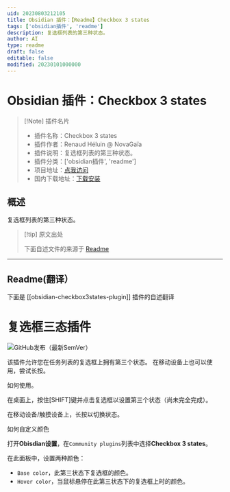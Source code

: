 ```yaml
---
uid: 20230803212105
title: Obsidian 插件：【Readme】Checkbox 3 states
tags: ['obsidian插件', 'readme']
description: 复选框列表的第三种状态。
author: AI
type: readme
draft: false
editable: false
modified: 20230101000000
---
```


# Obsidian 插件：Checkbox 3 states

> [!Note] 插件名片
> - 插件名称：Checkbox 3 states
> - 插件作者：Renaud Héluin @ NovaGaïa
> - 插件说明：复选框列表的第三种状态。
> - 插件分类：['obsidian插件', 'readme']
> - 项目地址：[点我访问](https://github.com/hrenaud/obsidian-checkbox3states-plugin)
> - 国内下载地址：[下载安装](https://pkmer.cn/products/plugin/pluginMarket/?obsidian-checkbox3states-plugin)

## 概述

复选框列表的第三种状态。



> [!tip] 原文出处
> 
>下面自述文件的来源于 [Readme](https://ghproxy.net/https://raw.githubusercontent.com/hrenaud/obsidian-checkbox3states-plugin/main/README.md)
> 

---

## Readme(翻译）

下面是 [[obsidian-checkbox3states-plugin]] 插件的自述翻译



# 复选框三态插件

![GitHub发布（最新SemVer）](https://img.shields.io/github/v/release/hrenaud/obsidian-checkbox3states-plugin?style=for-the-badge&sort=semver)

该插件允许您在任务列表的复选框上拥有第三个状态。
在移动设备上也可以使用，尝试长按。

如何使用。

在桌面上，按住[SHIFT]键并点击复选框以设置第三个状态（尚未完全完成）。

在移动设备/触摸设备上，长按以切换状态。

如何自定义颜色

打开**Obisdian设置**，在`Community plugins`列表中选择**Checkbox 3 states**。

在此面板中，设置两种颜色：

-   `Base color`，此第三状态下复选框的颜色。
-   `Hover color`，当鼠标悬停在此第三状态下的复选框上时的颜色。



